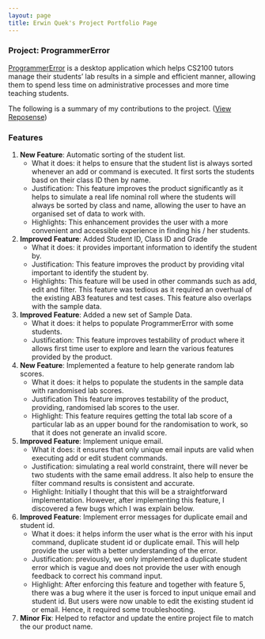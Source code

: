 ```yaml
---
layout: page
title: Erwin Quek's Project Portfolio Page
---
```

### Project: ProgrammerError

[ProgrammerError](https://github.com/AY2122S1-CS2103-F09-3/tp) is a desktop application which helps CS2100 tutors manage
their students’ lab results in a simple and efficient manner, allowing them to spend less time on administrative
processes and more time teaching students.

The following is a summary of my contributions to the
project. ([View Reposense](https://nus-cs2103-ay2122s1.github.io/tp-dashboard/?search=&sort=groupTitle&sortWithin=title&timeframe=commit&mergegroup=&groupSelect=groupByRepos&breakdown=true&checkedFileTypes=docs~functional-code~test-code~other&since=2021-09-17))


### Features  

1. **New Feature**: Automatic sorting of the student list. 
    * What it does: it helps to ensure that the student list is always sorted whenever an add or command is executed. It first sorts the students basd on their class ID then by name. 
    * Justification: This feature improves the product significantly as it helps to simulate a real life nominal roll where the students will always be sorted by class and name, allowing the user to have an organised set of data to work with. 
    * Highlights: This enhancement provides the user with a more convenient and accessible experience in finding his / her students. 
2. **Improved Feature**: Added Student ID, Class ID and Grade 
    * What it does: it provides important information to identify the student by. 
    * Justification: This feature improves the product by providing vital important to identify the student by. 
    * Highlights: This feature will be used in other commands such as add, edit and filter. This feature was tedious as it required an overhual of the existing AB3 features and test cases. This feature also overlaps with the sample data.  
3. **Improved Feature**: Added a new set of Sample Data. 
    * What it does: it helps to populate ProgrammerError with some students. 
    * Justification: This feature improves testability of product where it allows first time user to explore and learn the various features provided by the product. 
4. **New Feature**: Implemented a feature to help generate random lab scores.
   * What it does: it helps to populate the students in the sample data with randomised lab scores. 
   * Justification This feature improves testability of the product, providing, randomised lab scores to the user. 
   * Highlight: This feature requires getting the total lab score of a particular lab as an upper bound for the randomisation to work, so that it does not generate an invalid score.
5. **Improved Feature**: Implement unique email. 
    * What it does: it ensures that only unique email inputs are valid when executing add or edit student commands. 
    * Justification: simulating a real world constraint, there will never be two students with the same email address. It also help to ensure the filter command results is consistent and accurate.
    * Highlight: Initially I thought that this will be a straightforward implementation. However, after implementing this feature, I discovered a few bugs which I was explain below. 
6. **Improved Feature**: Implement error messages for duplicate email and student id. 
    * What it does: it helps inform the user what is the error with his input command, duplicate student id or duplicate email. This will help provide the user with a better understanding of the error. 
    * Justification: previously, we only implemented a duplicate student error which is vague and does not provide the user with enough feedback to correct his command input. 
    * Highlight: After enforcing this feature and together with feature 5, there was a bug where it the user is forced to input unique email and student id. But users were now unable to edit the existing student id or email. Hence, it required some troubleshooting.
7. **Minor Fix**: Helped to refactor and update the entire project file to match the our product name. 

